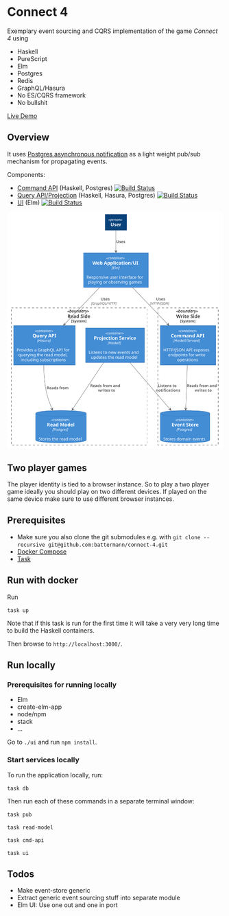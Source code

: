 # Connect 4

Exemplary event sourcing and CQRS implementation of the game _Connect 4_ using 

- Haskell
- PureScript
- Elm
- Postgres
- Redis
- GraphQL/Hasura
- No ES/CQRS framework
- No bullshit

[Live Demo](http://cosmic-ray.surge.sh/)

## Overview

It uses [Postgres asynchronous notification](https://www.postgresql.org/docs/12/libpq-notify.html) as a light weight pub/sub mechanism for propagating events.

Components:

- [Command API](https://github.com/battermann/cosmic-ray-api) (Haskell, Postgres) [![Build Status](https://travis-ci.org/battermann/cosmic-ray-api.svg?branch=master)](https://travis-ci.org/battermann/cosmic-ray-api)
- [Query API/Projection](https://github.com/battermann/cosmic-ray-rm) (Haskell, Hasura, Postgres) [![Build Status](https://travis-ci.org/battermann/cosmic-ray-rm.svg?branch=master)](https://travis-ci.org/battermann/cosmic-ray-rm)
- [UI](https://github.com/battermann/cosmic-ray-ui) (Elm) [![Build Status](https://travis-ci.org/battermann/cosmic-ray-ui.svg?branch=master)](https://travis-ci.org/battermann/cosmic-ray-ui)

![alt text](./out/docs/C4_Context/C4_Elements.svg)

## Two player games

The player identity is tied to a browser instance. So to play a two player game ideally you should play on two different devices. If played on the same device make sure to use different browser instances.

## Prerequisites

- Make sure you also clone the git submodules e.g. with `git clone --recursive git@github.com:battermann/connect-4.git`
- [Docker Compose](https://docs.docker.com/compose/)
- [Task](https://taskfile.dev/#/installation)

## Run with docker

Run

```shell
task up
```

Note that if this task is run for the first time it will take a very very long time to build the Haskell containers.

Then browse to `http://localhost:3000/`.

## Run locally

### Prerequisites for running locally

- Elm
- create-elm-app
- node/npm
- stack
- ...

Go to `./ui` and run `npm install`.

### Start services locally

To run the application locally, run:

```shell
task db
```

Then run each of these commands in a separate terminal window:

```shell
task pub
```

```shell
task read-model
```

```shell
task cmd-api
```

```shell
task ui
```

## Todos

- Make event-store generic
- Extract generic event sourcing stuff into separate module
- Elm UI: Use one out and one in port
